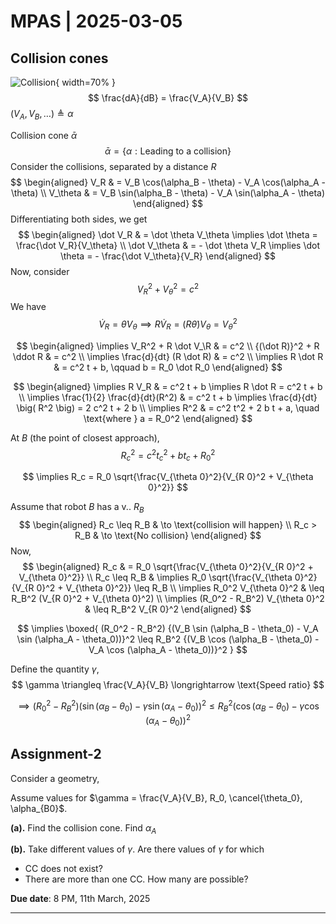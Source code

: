# MPAS | 2025-03-05

## Collision cones

![Collision](./TeX/2025-03-05/1.png){ width=70% }
$$
\frac{dA}{dB} = \frac{V_A}{V_B}
$$
$(V_A, V_B, \dots) \triangleq \alpha$

Collision cone $\bar \alpha$
$$
\bar \alpha = \{ \alpha : \text{Leading to a collision} \}
$$
Consider the collisions, separated by a distance $R$
$$
\begin{aligned}
V_R & = V_B \cos(\alpha_B - \theta) - V_A \cos(\alpha_A - \theta) \\
V_\theta & = V_B \sin(\alpha_B - \theta) - V_A \sin(\alpha_A - \theta)
\end{aligned}
$$
Differentiating both sides, we get
$$
\begin{aligned}
\dot V_R & = \dot \theta V_\theta \implies \dot \theta = \frac{\dot V_R}{V_\theta} \\
\dot V_\theta & = - \dot \theta V_R \implies \dot \theta = - \frac{\dot V_\theta}{V_R}
\end{aligned}
$$
Now, consider
$$
V_R^2 + V_\theta^2 = c^2
$$
We have
$$
\dot V_R = \dot \theta V_\theta \implies R \dot V_R = (R \dot \theta) V_\theta = V_\theta^2
$$

$$
\begin{aligned}
\implies V_R^2 + R \dot V_\R & = c^2 \\
{(\dot R)}^2 + R \ddot R & = c^2 \\
\implies \frac{d}{dt} (R \dot R) & = c^2 \\
\implies R \dot R & = c^2 t + b, \qquad b = R_0 \dot R_0
\end{aligned}
$$

$$
\begin{aligned}
\implies R V_R & = c^2 t + b
\implies R \dot R = c^2 t + b \\
\implies \frac{1}{2} \frac{d}{dt}(R^2) & = c^2 t + b
\implies \frac{d}{dt} \big( R^2 \big) = 2 c^2 t + 2 b \\
\implies R^2 & = c^2 t^2 + 2 b t + a, \quad \text{where } a = R_0^2
\end{aligned}
$$

At $B$ (the point of closest approach),
$$
R_c^2 = c^2 t_c^2 + b t_c + R_0^2
$$

$$
\implies
R_c = R_0 \sqrt{\frac{V_{\theta 0}^2}{V_{R 0}^2 + V_{\theta 0}^2}}
$$

Assume that robot $B$ has a v.. $R_B$
$$
\begin{aligned}
R_c \leq R_B & \to \text{collision will happen} \\
R_c > R_B & \to \text{No collision}
\end{aligned}
$$
Now,
$$
\begin{aligned}
R_c & = R_0 \sqrt{\frac{V_{\theta 0}^2}{V_{R 0}^2 + V_{\theta 0}^2}} \\
R_c \leq R_B & \implies R_0 \sqrt{\frac{V_{\theta 0}^2}{V_{R 0}^2 + V_{\theta 0}^2}} \leq R_B \\
\implies R_0^2 V_{\theta 0}^2 & \leq R_B^2 (V_{R 0}^2 + V_{\theta 0}^2) \\
\implies (R_0^2 - R_B^2) V_{\theta 0}^2 & \leq R_B^2 V_{R 0}^2
\end{aligned}
$$

$$
\implies \boxed{ (R_0^2 - R_B^2) {(V_B \sin (\alpha_B - \theta_0) - V_A \sin (\alpha_A - \theta_0))}^2 \leq R_B^2 {(V_B \cos (\alpha_B - \theta_0) - V_A \cos (\alpha_A - \theta_0))}^2 }
$$

Define the quantity $\gamma$,
$$
\gamma \triangleq \frac{V_A}{V_B} \longrightarrow \text{Speed ratio}
$$

$$
\implies (R_0^2 - R_B^2) {(\sin (\alpha_B - \theta_0) - \gamma \sin (\alpha_A - \theta_0))}^2 \leq R_B^2 {(\cos (\alpha_B - \theta_0) - \gamma \cos (\alpha_A - \theta_0))}^2
$$

## Assignment-2

Consider a geometry,

Assume values for $\gamma = \frac{V_A}{V_B}, R_0, \cancel{\theta_0}, \alpha_{B0}$.

**(a).** Find the collision cone. Find $\alpha_A$

**(b).** Take different values of $\gamma$. Are there values of $\gamma$ for which

- CC does not exist?
- There are more than one CC. How many are possible?

**Due date**: 8 PM, 11th March, 2025

---

